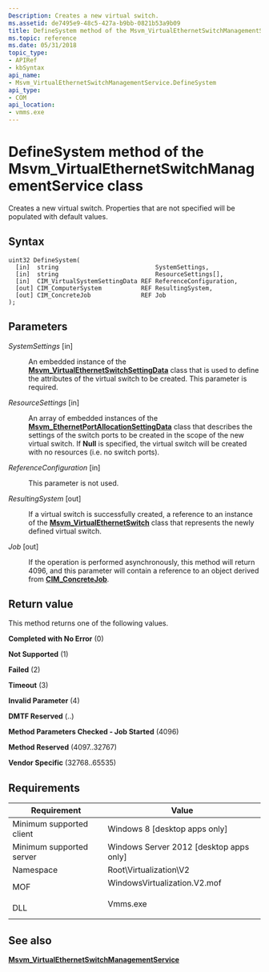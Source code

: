```yaml
---
Description: Creates a new virtual switch.
ms.assetid: de7495e9-48c5-427a-b9bb-0821b53a9b09
title: DefineSystem method of the Msvm_VirtualEthernetSwitchManagementService class
ms.topic: reference
ms.date: 05/31/2018
topic_type: 
- APIRef
- kbSyntax
api_name: 
- Msvm_VirtualEthernetSwitchManagementService.DefineSystem
api_type: 
- COM
api_location: 
- vmms.exe
---
```


# DefineSystem method of the Msvm\_VirtualEthernetSwitchManagementService class

Creates a new virtual switch. Properties that are not specified will be populated with default values.

## Syntax


```mof
uint32 DefineSystem(
  [in]  string                           SystemSettings,
  [in]  string                           ResourceSettings[],
  [in]  CIM_VirtualSystemSettingData REF ReferenceConfiguration,
  [out] CIM_ComputerSystem           REF ResultingSystem,
  [out] CIM_ConcreteJob              REF Job
);
```



## Parameters

<dl> <dt>

*SystemSettings* \[in\]
</dt> <dd>

An embedded instance of the [**Msvm\_VirtualEthernetSwitchSettingData**](msvm-virtualethernetswitchsettingdata.md) class that is used to define the attributes of the virtual switch to be created. This parameter is required.

</dd> <dt>

*ResourceSettings* \[in\]
</dt> <dd>

An array of embedded instances of the [**Msvm\_EthernetPortAllocationSettingData**](msvm-ethernetportallocationsettingdata.md) class that describes the settings of the switch ports to be created in the scope of the new virtual switch. If **Null** is specified, the virtual switch will be created with no resources (i.e. no switch ports).

</dd> <dt>

*ReferenceConfiguration* \[in\]
</dt> <dd>

This parameter is not used.

</dd> <dt>

*ResultingSystem* \[out\]
</dt> <dd>

If a virtual switch is successfully created, a reference to an instance of the [**Msvm\_VirtualEthernetSwitch**](msvm-virtualethernetswitch.md) class that represents the newly defined virtual switch.

</dd> <dt>

*Job* \[out\]
</dt> <dd>

If the operation is performed asynchronously, this method will return 4096, and this parameter will contain a reference to an object derived from [**CIM\_ConcreteJob**](/previous-versions//cc136808(v=vs.85)).

</dd> </dl>

## Return value

This method returns one of the following values.

<dl> <dt>

**Completed with No Error** (0)
</dt> <dt>

**Not Supported** (1)
</dt> <dt>

**Failed** (2)
</dt> <dt>

**Timeout** (3)
</dt> <dt>

**Invalid Parameter** (4)
</dt> <dt>

**DMTF Reserved** (..)
</dt> <dt>

**Method Parameters Checked - Job Started** (4096)
</dt> <dt>

**Method Reserved** (4097..32767)
</dt> <dt>

**Vendor Specific** (32768..65535)
</dt> </dl>

## Requirements



| Requirement | Value |
|-------------------------------------|---------------------------------------------------------------------------------------------------------|
| Minimum supported client<br/> | Windows 8 \[desktop apps only\]<br/>                                                              |
| Minimum supported server<br/> | Windows Server 2012 \[desktop apps only\]<br/>                                                    |
| Namespace<br/>                | Root\\Virtualization\\V2<br/>                                                                     |
| MOF<br/>                      | <dl> <dt>WindowsVirtualization.V2.mof</dt> </dl> |
| DLL<br/>                      | <dl> <dt>Vmms.exe</dt> </dl>                     |



## See also

<dl> <dt>

[**Msvm\_VirtualEthernetSwitchManagementService**](msvm-virtualethernetswitchmanagementservice.md)
</dt> </dl>

 

